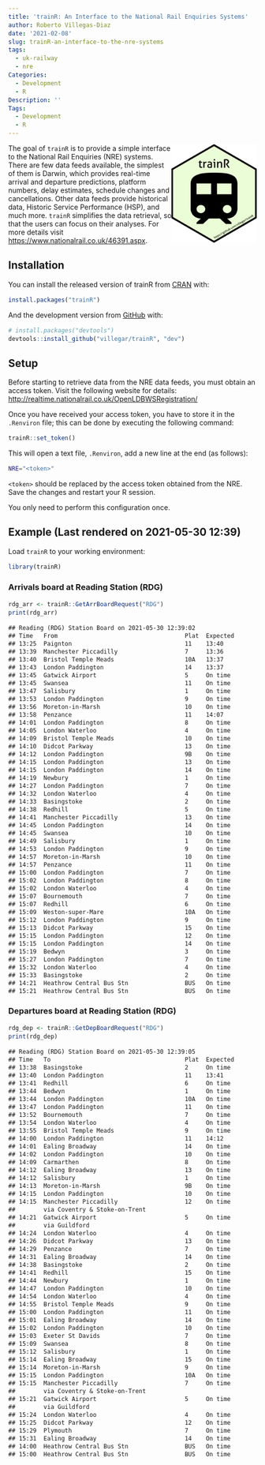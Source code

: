 ```yaml
---
title: 'trainR: An Interface to the National Rail Enquiries Systems'
author: Roberto Villegas-Diaz
date: '2021-02-08'
slug: trainR-an-interface-to-the-nre-systems
tags:
  - uk-railway
  - nre
Categories:
  - Development
  - R
Description: ''
Tags:
  - Development
  - R
---
```


<img src="https://raw.githubusercontent.com/villegar/trainR/main/inst/images/logo.png" alt="logo" align="right" height=200px/>

The goal of `trainR` is to provide a simple interface to the 
National Rail Enquiries (NRE) systems. There are few data feeds 
available, the simplest of them is Darwin, which provides real-time 
arrival and departure predictions, platform numbers, delay estimates, 
schedule changes and cancellations. Other data feeds provide historical 
data, Historic Service Performance (HSP), and much more. `trainR` 
simplifies the data retrieval, so that the users can focus on their 
analyses. For more details visit 
https://www.nationalrail.co.uk/46391.aspx.

## Installation

You can install the released version of trainR from [CRAN](https://CRAN.R-project.org) with:

``` r
install.packages("trainR")
```

And the development version from [GitHub](https://github.com/) with:

``` r
# install.packages("devtools")
devtools::install_github("villegar/trainR", "dev")
```

## Setup
Before starting to retrieve data from the NRE data feeds, you must obtain an access token. 
Visit the following website for details: http://realtime.nationalrail.co.uk/OpenLDBWSRegistration/

Once you have received your access token, you have to store it in the `.Renviron` file; this can be 
done by executing the following command:


```r
trainR::set_token()
```

This will open a text file, `.Renviron`, add a new line at the end (as follows):

```bash
NRE="<token>"
```

`<token>` should be replaced by the access token obtained from the NRE. Save the changes and restart 
your R session.

You only need to perform this configuration once.

## Example (Last rendered on 2021-05-30 12:39)

Load `trainR` to your working environment:

```r
library(trainR)
```

### Arrivals board at Reading Station (RDG)


```r
rdg_arr <- trainR::GetArrBoardRequest("RDG")
print(rdg_arr)
```

```
## Reading (RDG) Station Board on 2021-05-30 12:39:02
## Time   From                                    Plat  Expected
## 13:25  Paignton                                11    13:40
## 13:39  Manchester Piccadilly                   7     13:36
## 13:40  Bristol Temple Meads                    10A   13:37
## 13:43  London Paddington                       14    13:37
## 13:45  Gatwick Airport                         5     On time
## 13:45  Swansea                                 11    On time
## 13:47  Salisbury                               1     On time
## 13:53  London Paddington                       9     On time
## 13:56  Moreton-in-Marsh                        10    On time
## 13:58  Penzance                                11    14:07
## 14:01  London Paddington                       8     On time
## 14:05  London Waterloo                         4     On time
## 14:09  Bristol Temple Meads                    10    On time
## 14:10  Didcot Parkway                          13    On time
## 14:12  London Paddington                       9B    On time
## 14:15  London Paddington                       13    On time
## 14:15  London Paddington                       14    On time
## 14:19  Newbury                                 1     On time
## 14:27  London Paddington                       7     On time
## 14:32  London Waterloo                         4     On time
## 14:33  Basingstoke                             2     On time
## 14:38  Redhill                                 5     On time
## 14:41  Manchester Piccadilly                   13    On time
## 14:45  London Paddington                       14    On time
## 14:45  Swansea                                 10    On time
## 14:49  Salisbury                               1     On time
## 14:53  London Paddington                       9     On time
## 14:57  Moreton-in-Marsh                        10    On time
## 14:57  Penzance                                11    On time
## 15:00  London Paddington                       7     On time
## 15:02  London Paddington                       8     On time
## 15:02  London Waterloo                         4     On time
## 15:07  Bournemouth                             7     On time
## 15:07  Redhill                                 6     On time
## 15:09  Weston-super-Mare                       10A   On time
## 15:12  London Paddington                       9     On time
## 15:13  Didcot Parkway                          15    On time
## 15:15  London Paddington                       12    On time
## 15:15  London Paddington                       14    On time
## 15:19  Bedwyn                                  3     On time
## 15:27  London Paddington                       7     On time
## 15:32  London Waterloo                         4     On time
## 15:33  Basingstoke                             2     On time
## 14:21  Heathrow Central Bus Stn                BUS   On time
## 15:21  Heathrow Central Bus Stn                BUS   On time
```

### Departures board at Reading Station (RDG)


```r
rdg_dep <- trainR::GetDepBoardRequest("RDG")
print(rdg_dep)
```

```
## Reading (RDG) Station Board on 2021-05-30 12:39:05
## Time   To                                      Plat  Expected
## 13:38  Basingstoke                             2     On time
## 13:40  London Paddington                       11    13:41
## 13:41  Redhill                                 6     On time
## 13:44  Bedwyn                                  1     On time
## 13:44  London Paddington                       10A   On time
## 13:47  London Paddington                       11    On time
## 13:52  Bournemouth                             7     On time
## 13:54  London Waterloo                         4     On time
## 13:55  Bristol Temple Meads                    9     On time
## 14:00  London Paddington                       11    14:12
## 14:01  Ealing Broadway                         14    On time
## 14:02  London Paddington                       10    On time
## 14:09  Carmarthen                              8     On time
## 14:12  Ealing Broadway                         13    On time
## 14:12  Salisbury                               1     On time
## 14:13  Moreton-in-Marsh                        9B    On time
## 14:15  London Paddington                       10    On time
## 14:15  Manchester Piccadilly                   12    On time
##        via Coventry & Stoke-on-Trent           
## 14:21  Gatwick Airport                         5     On time
##        via Guildford                           
## 14:24  London Waterloo                         4     On time
## 14:26  Didcot Parkway                          13    On time
## 14:29  Penzance                                7     On time
## 14:31  Ealing Broadway                         14    On time
## 14:38  Basingstoke                             2     On time
## 14:41  Redhill                                 15    On time
## 14:44  Newbury                                 1     On time
## 14:47  London Paddington                       10    On time
## 14:54  London Waterloo                         4     On time
## 14:55  Bristol Temple Meads                    9     On time
## 15:00  London Paddington                       11    On time
## 15:01  Ealing Broadway                         14    On time
## 15:02  London Paddington                       10    On time
## 15:03  Exeter St Davids                        7     On time
## 15:09  Swansea                                 8     On time
## 15:12  Salisbury                               1     On time
## 15:14  Ealing Broadway                         15    On time
## 15:14  Moreton-in-Marsh                        9     On time
## 15:15  London Paddington                       10A   On time
## 15:15  Manchester Piccadilly                   7     On time
##        via Coventry & Stoke-on-Trent           
## 15:21  Gatwick Airport                         5     On time
##        via Guildford                           
## 15:24  London Waterloo                         4     On time
## 15:25  Didcot Parkway                          12    On time
## 15:29  Plymouth                                7     On time
## 15:31  Ealing Broadway                         14    On time
## 14:00  Heathrow Central Bus Stn                BUS   On time
## 15:00  Heathrow Central Bus Stn                BUS   On time
```

